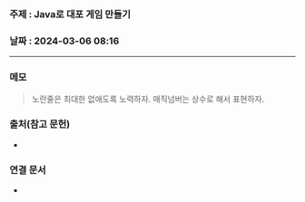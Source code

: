 ### 주제 : Java로 대포 게임 만들기

### 날짜 : 2024-03-06 08:16
----
### 메모
> 노란줄은 최대한 없애도록 노력하자.
> 매직넘버는 상수로 해서 표현하자.

### 출처(참고 문헌)
-

### 연결 문서
- 